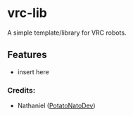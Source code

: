 # vrc-lib
A simple template/library for VRC robots.

## Features
- insert here

### Credits:
- Nathaniel ([PotatoNatoDev](https://github.com/PotatoNatoDev))